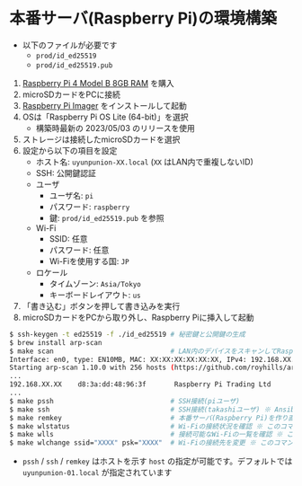 # 本番サーバ(Raspberry Pi)の環境構築

- 以下のファイルが必要です
    - `prod/id_ed25519`
    - `prod/id_ed25519.pub`

1. [Raspberry Pi 4 Model B 8GB RAM](https://www.raspberrypi.com/products/raspberry-pi-4-model-b/?variant=raspberry-pi-4-model-b-8gb) を購入
1. microSDカードをPCに接続
1. [Raspberry Pi Imager](https://www.raspberrypi.com/software/) をインストールして起動
1. OSは「Raspberry Pi OS Lite (64-bit)」を選択
    - 構築時最新の 2023/05/03 のリリースを使用
1. ストレージは接続したmicroSDカードを選択
1. 設定から以下の項目を設定
    - ホスト名: `uyunpunion-XX.local` (`XX` はLAN内で重複しないID)
    - SSH: 公開鍵認証
    - ユーザ
        - ユーザ名: `pi`
        - パスワード: `raspberry`
        - 鍵: `prod/id_ed25519.pub` を参照
    - Wi-Fi
        - SSID: 任意
        - パスワード: 任意
        - Wi-Fiを使用する国: `JP`
    - ロケール
        - タイムゾーン: `Asia/Tokyo`
        - キーボードレイアウト: `us`
1. 「書き込む」ボタンを押して書き込みを実行
1. microSDカードをPCから取り外し、Raspberry Piに挿入して起動

```bash
$ ssh-keygen -t ed25519 -f ./id_ed25519 # 秘密鍵と公開鍵の生成
$ brew install arp-scan
$ make scan                             # LAN内のデバイスをスキャンしてRaspberry Piを探す
Interface: en0, type: EN10MB, MAC: XX:XX:XX:XX:XX:XX, IPv4: 192.168.XX.XX
Starting arp-scan 1.10.0 with 256 hosts (https://github.com/royhills/arp-scan)
...
192.168.XX.XX    d8:3a:dd:48:96:3f       Raspberry Pi Trading Ltd
...
$ make pssh                             # SSH接続(piユーザ)
$ make ssh                              # SSH接続(takashiユーザ) ※ Ansibleで設定を流し込んだ後に利用可能
$ make remkey                           # 本番サーバ(Raspberry Pi)を作り直した場合に実行が必要
$ make wlstatus                         # Wi-Fiの接続状況を確認 ※ このコマンドは本番サーバ内で実行可能
$ make wlls                             # 接続可能なWi-Fiの一覧を確認 ※ このコマンドは本番サーバ内で実行可能
$ make wlchange ssid="XXXX" psk="XXXX"  # Wi-Fiの接続先を変更 ※ このコマンドは本番サーバ内で実行可能
```

- `pssh` / `ssh` / `remkey` はホストを示す `host` の指定が可能です。デフォルトでは `uyunpunion-01.local` が指定されています
